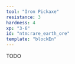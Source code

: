 ```yaml
---
tool: "Iron Pickaxe"
resistance: 3
hardness: 4
xp: "3-6"
id: "ntm:rare_earth_ore"
template: "blockEn"
---
```


TODO
